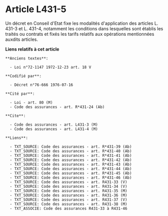 # Article L431-5

Un décret en Conseil d'Etat fixe les modalités d'application des articles L. 431-3 et L. 431-4, notamment les conditions dans
lesquelles sont établis les traités ou contrats et fixés les tarifs relatifs aux opérations mentionnées auxdits articles.

**Liens relatifs à cet article**

	**Anciens textes**:

	  - Loi n°72-1147 1972-12-23 art. 18 V

	**Codifié par**:

	  - Décret n°76-666 1976-07-16

	**Cité par**:

	  - Loi - art. 80 (M)
	  - Code des assurances - art. R*431-24 (Ab)

	**Cite**:

	  - Code des assurances - art. L431-3 (M)
	  - Code des assurances - art. L431-4 (M)

	**Liens**:

	  - TXT_SOURCE: Code des assurances - art. R*431-39 (Ab)
	  - TXT_SOURCE: Code des assurances - art. R*431-40 (Ab)
	  - TXT_SOURCE: Code des assurances - art. R*431-41 (Ab)
	  - TXT_SOURCE: Code des assurances - art. R*431-42 (Ab)
	  - TXT_SOURCE: Code des assurances - art. R*431-43 (Ab)
	  - TXT_SOURCE: Code des assurances - art. R*431-44 (Ab)
	  - TXT_SOURCE: Code des assurances - art. R*431-45 (Ab)
	  - TXT_SOURCE: Code des assurances - art. R*431-46 (Ab)
	  - TXT_SOURCE: Code des assurances - art. R431-33 (V)
	  - TXT_SOURCE: Code des assurances - art. R431-34 (V)
	  - TXT_SOURCE: Code des assurances - art. R431-35 (M)
	  - TXT_SOURCE: Code des assurances - art. R431-36 (M)
	  - TXT_SOURCE: Code des assurances - art. R431-37 (V)
	  - TXT_SOURCE: Code des assurances - art. R431-38 (M)
	  - TXT_ASSOCIE: Code des assurances R431-33 à R431-46
